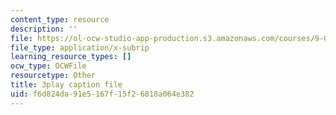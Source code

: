 ```yaml
---
content_type: resource
description: ''
file: https://ol-ocw-studio-app-production.s3.amazonaws.com/courses/9-00sc-introduction-to-psychology-fall-2011/f6d824da91e5167f15f26818a064e382_Qw4SkvZ03cc.srt
file_type: application/x-subrip
learning_resource_types: []
ocw_type: OCWFile
resourcetype: Other
title: 3play caption file
uid: f6d824da-91e5-167f-15f2-6818a064e382
---
```

